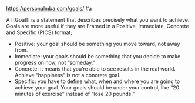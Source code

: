 https://personalmba.com/goals/ #a

A [[Goal]] is a statement that describes precisely what you want to achieve. Goals are more useful if they are Framed in a Positive, Immediate, Concrete and Specific (PICS) format;

- Positive: your goal should be something you move toward, not away from.
- Immediate: your goals should be something that you decide to make progress on now, not “someday.”
- Concrete: it means that you’re able to see results in the real world. Achieve “happiness” is not a concrete goal.
- Specific: you have to define what, when and where you are going to achieve your goal. Your goals should be under your control, like “20 minutes of exercise” instead of “lose 20 pounds.”

